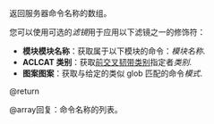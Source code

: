返回服务器命令名称的数组。

您可以使用可选的*滤镜*用于应用以下滤镜之一的修饰符：

*   **模块模块名称**：获取属于以下模块的命令：*模块名称*.
*   **ACLCAT 类别**：获取[前交叉韧带类别](/docs/manual/security/acl/#command-categories)指定者*类别*.
*   **图案图案**：获取与给定的类似 glob 匹配的命令*模式*.

@return

@array回复：命令名称的列表。
